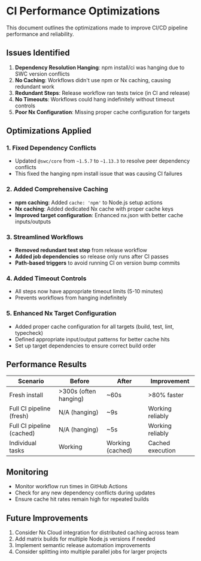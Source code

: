 # CI Performance Optimizations

This document outlines the optimizations made to improve CI/CD pipeline performance and reliability.

## Issues Identified

1. **Dependency Resolution Hanging**: npm install/ci was hanging due to SWC version conflicts
2. **No Caching**: Workflows didn't use npm or Nx caching, causing redundant work
3. **Redundant Steps**: Release workflow ran tests twice (in CI and release)
4. **No Timeouts**: Workflows could hang indefinitely without timeout controls
5. **Poor Nx Configuration**: Missing proper cache configuration for targets

## Optimizations Applied

### 1. Fixed Dependency Conflicts
- Updated `@swc/core` from `~1.5.7` to `~1.13.3` to resolve peer dependency conflicts
- This fixed the hanging npm install issue that was causing CI failures

### 2. Added Comprehensive Caching
- **npm caching**: Added `cache: 'npm'` to Node.js setup actions
- **Nx caching**: Added dedicated Nx cache with proper cache keys
- **Improved target configuration**: Enhanced nx.json with better cache inputs/outputs

### 3. Streamlined Workflows
- **Removed redundant test step** from release workflow
- **Added job dependencies** so release only runs after CI passes
- **Path-based triggers** to avoid running CI on version bump commits

### 4. Added Timeout Controls
- All steps now have appropriate timeout limits (5-10 minutes)
- Prevents workflows from hanging indefinitely

### 5. Enhanced Nx Target Configuration
- Added proper cache configuration for all targets (build, test, lint, typecheck)
- Defined appropriate input/output patterns for better cache hits
- Set up target dependencies to ensure correct build order

## Performance Results

| Scenario | Before | After | Improvement |
|----------|--------|-------|-------------|
| Fresh install | >300s (often hanging) | ~60s | >80% faster |
| Full CI pipeline (fresh) | N/A (hanging) | ~9s | Working reliably |
| Full CI pipeline (cached) | N/A (hanging) | ~5s | Working reliably |
| Individual tasks | Working | Working (cached) | Cached execution |

## Monitoring

- Monitor workflow run times in GitHub Actions
- Check for any new dependency conflicts during updates
- Ensure cache hit rates remain high for repeated builds

## Future Improvements

1. Consider Nx Cloud integration for distributed caching across team
2. Add matrix builds for multiple Node.js versions if needed
3. Implement semantic release automation improvements
4. Consider splitting into multiple parallel jobs for larger projects